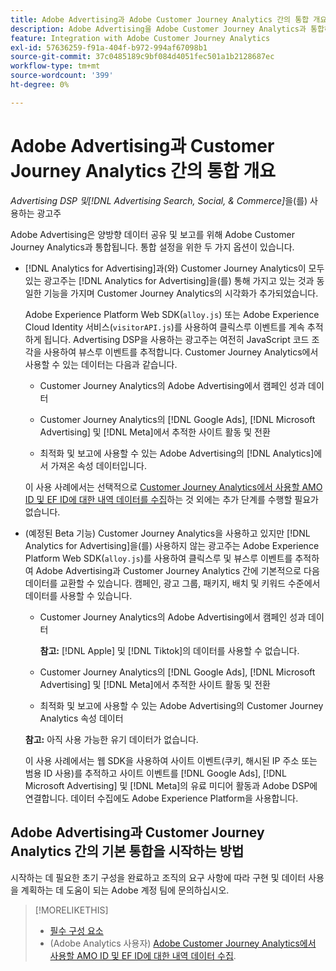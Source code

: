 ```yaml
---
title: Adobe Advertising과 Adobe Customer Journey Analytics 간의 통합 개요
description: Adobe Advertising을 Adobe Customer Journey Analytics과 통합하는 옵션에 대해 알아봅니다.
feature: Integration with Adobe Customer Journey Analytics
exl-id: 57636259-f91a-404f-b972-994af67098b1
source-git-commit: 37c0485189c9bf084d4051fec501a1b2128687ec
workflow-type: tm+mt
source-wordcount: '399'
ht-degree: 0%

---
```


# Adobe Advertising과 Customer Journey Analytics 간의 통합 개요

<!-- title? If I change, change refs throughout -->

*Advertising DSP 및[!DNL Advertising Search, Social, & Commerce]*&#x200B;을(를) 사용하는 광고주

Adobe Advertising은 양방향 데이터 공유 및 보고를 위해 Adobe Customer Journey Analytics과 통합됩니다. 통합 설정을 위한 두 가지 옵션이 있습니다.

* [!DNL Analytics for Advertising]과(와) Customer Journey Analytics이 모두 있는 광고주는 [!DNL Analytics for Advertising]을(를) 통해 가지고 있는 것과 동일한 기능을 가지며 Customer Journey Analytics의 시각화가 추가되었습니다.

  Adobe Experience Platform Web SDK(`alloy.js`) 또는 Adobe Experience Cloud Identity 서비스(`visitorAPI.js`)를 사용하여 클릭스루 이벤트를 계속 추적하게 됩니다. Advertising DSP을 사용하는 광고주는 여전히 JavaScript 코드 조각을 사용하여 뷰스루 이벤트를 추적합니다. Customer Journey Analytics에서 사용할 수 있는 데이터는 다음과 같습니다.

   * Customer Journey Analytics의 Adobe Advertising에서 캠페인 성과 데이터

   * Customer Journey Analytics의 [!DNL Google Ads], [!DNL Microsoft Advertising] 및 [!DNL Meta]에서 추적한 사이트 활동 및 전환

   * 최적화 및 보고에 사용할 수 있는 Adobe Advertising의 [!DNL Analytics]에서 가져온 속성 데이터입니다.

  이 사용 사례에서는 선택적으로 [Customer Journey Analytics에서 사용할 AMO ID 및 EF ID에 대한 내역 데이터를 수집](/help/integrations/analytics/rvars-to-evars.md)하는 것 외에는 추가 단계를 수행할 필요가 없습니다.

* (예정된 Beta 기능) Customer Journey Analytics을 사용하고 있지만 [!DNL Analytics for Advertising]을(를) 사용하지 않는 광고주는 Adobe Experience Platform Web SDK(`alloy.js`)를 사용하여 클릭스루 및 뷰스루 이벤트를 추적하여 Adobe Advertising과 Customer Journey Analytics 간에 기본적으로 다음 데이터를 교환할 수 있습니다. 캠페인, 광고 그룹, 패키지, 배치 및 키워드 수준에서 데이터를 사용할 수 있습니다.

   * Customer Journey Analytics의 Adobe Advertising에서 캠페인 성과 데이터

     **참고:** [!DNL Apple] 및 [!DNL Tiktok]의 데이터를 사용할 수 없습니다.

   * Customer Journey Analytics의 [!DNL Google Ads], [!DNL Microsoft Advertising] 및 [!DNL Meta]에서 추적한 사이트 활동 및 전환

   * 최적화 및 보고에 사용할 수 있는 Adobe Advertising의 Customer Journey Analytics 속성 데이터

  **참고:** 아직 사용 가능한 유기 데이터가 없습니다.<!-- Does that belong somewhere up above? -->

  이 사용 사례에서는 웹 SDK을 사용하여 사이트 이벤트(쿠키, 해시된 IP 주소 또는 범용 ID 사용)를 추적하고 사이트 이벤트를 [!DNL Google Ads], [!DNL Microsoft Advertising] 및 [!DNL Meta]의 유료 미디어 활동과 Adobe DSP에 연결합니다. 데이터 수집에도 Adobe Experience Platform을 사용합니다.

## Adobe Advertising과 Customer Journey Analytics 간의 기본 통합을 시작하는 방법

시작하는 데 필요한 초기 구성을 완료하고 조직의 요구 사항에 따라 구현 및 데이터 사용을 계획하는 데 도움이 되는 Adobe 계정 팀에 문의하십시오.

>[!MORELIKETHIS]
>
>* [필수 구성 요소](prerequisites.md)
>* (Adobe Analytics 사용자) [Adobe Customer Journey Analytics에서 사용할 AMO ID 및 EF ID에 대한 내역 데이터 수집](/help/integrations/analytics/rvars-to-evars.md).
